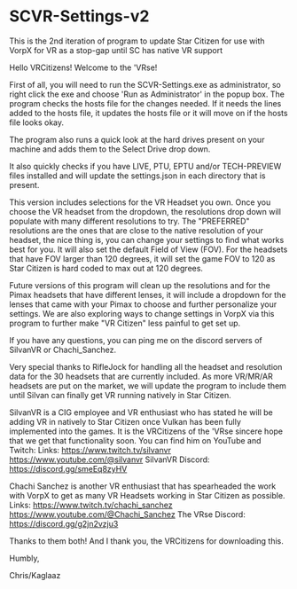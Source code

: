 # SCVR-Settings-v2
This is the 2nd iteration of program to update Star Citizen for use with VorpX for VR as a stop-gap until SC has native VR support

Hello VRCitizens! Welcome to the 'VRse!

First of all, you will need to run the SCVR-Settings.exe as administrator, so right click the exe and choose 'Run as Administrator' in the popup box. The program checks the hosts file for the changes needed. If it needs the lines added to the hosts file, it updates the hosts file or it will move on if the hosts file looks okay. 

The program also runs a quick look at the hard drives present on your machine and adds them to the Select Drive drop down. 

It also quickly checks if you have LIVE, PTU, EPTU and/or TECH-PREVIEW files installed and will update the settings.json in each directory that is present.  

This version includes selections for the VR Headset you own. Once you choose the VR headset from the dropdown, the resolutions drop down will populate with many different resolutions to try. The "PREFERRED" resolutions are the ones that are close to the native resolution of your headset, the nice thing is, you can change your settings to find what works best for you. It will also set the default Field of View (FOV).  For the headsets that have FOV larger than 120 degrees, it will set the game FOV to 120 as Star Citizen is hard coded to max out at 120 degrees. 


Future versions of this program will clean up the resolutions and for the Pimax headsets that have different lenses, it will include a dropdown for the lenses that came with your Pimax to choose and further personalize your settings.  We are also exploring ways to change settings in VorpX via this program to further make "VR Citizen" less painful to get set up.  

If you have any questions, you can ping me on the discord servers of SilvanVR  or Chachi_Sanchez. 

Very special thanks to RifleJock for handling all the headset and resolution data for the 30 headsets that are currently included. As more VR/MR/AR headsets are put on the market, we will update the program to include them until Silvan can finally get VR running natively in Star Citizen. 


SilvanVR is a CIG employee and VR enthusiast who has stated he will be adding VR in natively to Star Citizen once Vulkan has been fully implemented into the games. It is the VRCitizens of the 'VRse sincere hope that we get that functionality soon. You can find him on YouTube and Twitch:
Links:
https://www.twitch.tv/silvanvr
https://www.youtube.com/@silvanvr
SilvanVR Discord: https://discord.gg/smeEq8zyHV

Chachi Sanchez is another VR enthusiast that has spearheaded the work with VorpX to get as many VR Headsets working in Star Citizen as possible. 
Links:
https://www.twitch.tv/chachi_sanchez
https://www.youtube.com/@Chachi_Sanchez
The VRse Discord: https://discord.gg/g2jn2vzju3   


Thanks to them both!
And I thank you, the VRCitizens for downloading this. 

Humbly, 

Chris/Kaglaaz
